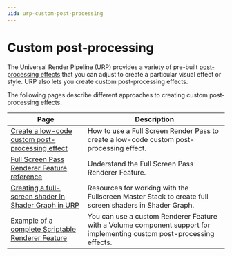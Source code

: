 ```yaml
---
uid: urp-custom-post-processing
---
```


# Custom post-processing

The Universal Render Pipeline (URP) provides a variety of pre-built [post-processing effects](../integration-with-post-processing) that you can adjust to create a particular visual effect or style. URP also lets you create custom post-processing effects.

The following pages describe different approaches to creating custom post-processing effects.

| Page | Description |
|-|-|
| [Create a low-code custom post-processing effect](post-processing-custom-effect-low-code.md) | How to use a Full Screen Render Pass to create a low-code custom post-processing effect. |
| [Full Screen Pass Renderer Feature reference](../renderer-features/renderer-feature-full-screen-pass.md) | Understand the Full Screen Pass Renderer Feature. |
| [Creating a full-screen shader in Shader Graph in URP](../urp-shaders/fullscreen-master-stack-urp.md) | Resources for working with the Fullscreen Master Stack to create full screen shaders in Shader Graph. |
| [Example of a complete Scriptable Renderer Feature](../renderer-features/create-custom-renderer-feature.md) | You can use a custom Renderer Feature with a Volume component support for implementing custom post-processing effects. |
